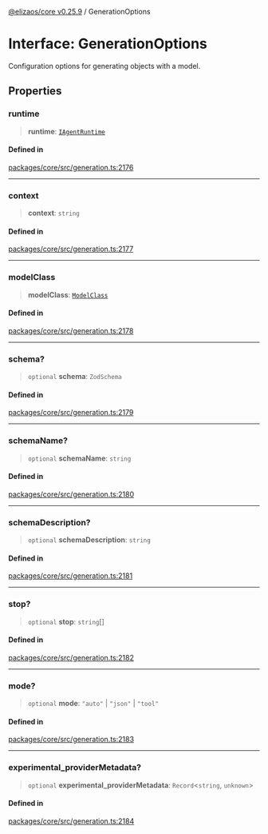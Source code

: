 [@elizaos/core v0.25.9](../index.md) / GenerationOptions

# Interface: GenerationOptions

Configuration options for generating objects with a model.

## Properties

### runtime

> **runtime**: [`IAgentRuntime`](IAgentRuntime.md)

#### Defined in

[packages/core/src/generation.ts:2176](https://github.com/elizaOS/eliza/blob/main/packages/core/src/generation.ts#L2176)

***

### context

> **context**: `string`

#### Defined in

[packages/core/src/generation.ts:2177](https://github.com/elizaOS/eliza/blob/main/packages/core/src/generation.ts#L2177)

***

### modelClass

> **modelClass**: [`ModelClass`](../enumerations/ModelClass.md)

#### Defined in

[packages/core/src/generation.ts:2178](https://github.com/elizaOS/eliza/blob/main/packages/core/src/generation.ts#L2178)

***

### schema?

> `optional` **schema**: `ZodSchema`

#### Defined in

[packages/core/src/generation.ts:2179](https://github.com/elizaOS/eliza/blob/main/packages/core/src/generation.ts#L2179)

***

### schemaName?

> `optional` **schemaName**: `string`

#### Defined in

[packages/core/src/generation.ts:2180](https://github.com/elizaOS/eliza/blob/main/packages/core/src/generation.ts#L2180)

***

### schemaDescription?

> `optional` **schemaDescription**: `string`

#### Defined in

[packages/core/src/generation.ts:2181](https://github.com/elizaOS/eliza/blob/main/packages/core/src/generation.ts#L2181)

***

### stop?

> `optional` **stop**: `string`[]

#### Defined in

[packages/core/src/generation.ts:2182](https://github.com/elizaOS/eliza/blob/main/packages/core/src/generation.ts#L2182)

***

### mode?

> `optional` **mode**: `"auto"` \| `"json"` \| `"tool"`

#### Defined in

[packages/core/src/generation.ts:2183](https://github.com/elizaOS/eliza/blob/main/packages/core/src/generation.ts#L2183)

***

### experimental\_providerMetadata?

> `optional` **experimental\_providerMetadata**: `Record`\<`string`, `unknown`\>

#### Defined in

[packages/core/src/generation.ts:2184](https://github.com/elizaOS/eliza/blob/main/packages/core/src/generation.ts#L2184)
